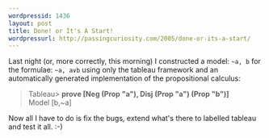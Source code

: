 ```yaml
---
wordpressid: 1436
layout: post
title: Done! or It's A Start!
wordpressurl: http://passingcuriosity.com/2005/done-or-its-a-start/
---
```


Last night (or, more correctly, this morning) I constructed a model: `~a, b`
for the formulae: `~a, a∨b` using only the tableau framework and an
automatically generated implementation of the propositional calculus:

<blockquote>Tableau> <span style="font-weight: bold;">prove [Neg (Prop "a"), Disj (Prop "a") (Prop "b")]</span><br/>Model [b,~a]</blockquote>

Now all I have to do is fix the bugs, extend what's there to labelled tableau
and test it all. :-)
